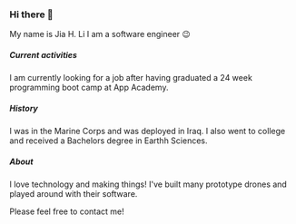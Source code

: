 ### Hi there 👋
My name is Jia H. Li
I am a software engineer 😉

##### Current activities
I am currently looking for a job after having graduated a 24 week programming boot camp at App Academy.  

##### History
I was in the Marine Corps and was deployed in Iraq.  I also went to college and received a Bachelors degree in Earthh Sciences.

##### About
I love technology and making things!  I've built many prototype drones and played around with their software. 

Please feel free to contact me!

<!--
**jjiiaaLi/jjiiaaLi** is a ✨ _special_ ✨ repository because its `README.md` (this file) appears on your GitHub profile.

Here are some ideas to get you started:

- 🔭 I’m currently working on ...
- 🌱 I’m currently learning ...
- 👯 I’m looking to collaborate on ...
- 🤔 I’m looking for help with ...
- 💬 Ask me about ...
- 📫 How to reach me: ...
- 😄 Pronouns: ...
- ⚡ Fun fact: ...
-->

